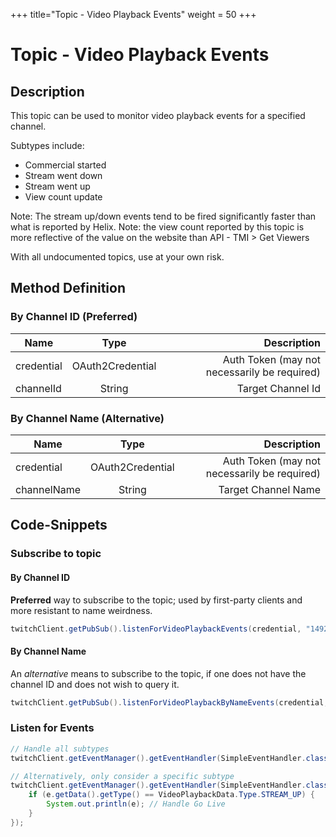 +++
title="Topic - Video Playback Events"
weight = 50
+++

# Topic - Video Playback Events

## Description

This topic can be used to monitor video playback events for a specified channel.

Subtypes include:
* Commercial started
* Stream went down
* Stream went up
* View count update

Note: The stream up/down events tend to be fired significantly faster than what is reported by Helix.
Note: the view count reported by this topic is more reflective of the value on the website than API - TMI > Get Viewers

With all undocumented topics, use at your own risk.

## Method Definition

### By Channel ID (Preferred)

| Name		  | Type	  | Description  |
| ------------- |:---------:| -----------------:|
| credential | OAuth2Credential | Auth Token (may not necessarily be required) |
| channelId | String | Target Channel Id |

### By Channel Name (Alternative)

| Name		  | Type	  | Description  |
| ------------- |:---------:| -----------------:|
| credential | OAuth2Credential | Auth Token (may not necessarily be required) |
| channelName | String | Target Channel Name |

## Code-Snippets

### Subscribe to topic

#### By Channel ID

**Preferred** way to subscribe to the topic; used by first-party clients and more resistant to name weirdness.

```java
twitchClient.getPubSub().listenForVideoPlaybackEvents(credential, "149223493");
```

#### By Channel Name

An _alternative_ means to subscribe to the topic, if one does not have the channel ID and does not wish to query it.

```java
twitchClient.getPubSub().listenForVideoPlaybackByNameEvents(credential, "twitch4j");
```

### Listen for Events

```java
// Handle all subtypes
twitchClient.getEventManager().getEventHandler(SimpleEventHandler.class).onEvent(VideoPlaybackEvent.class, System.out::println);

// Alternatively, only consider a specific subtype
twitchClient.getEventManager().getEventHandler(SimpleEventHandler.class).onEvent(VideoPlaybackEvent.class, e -> {
	if (e.getData().getType() == VideoPlaybackData.Type.STREAM_UP) {
		System.out.println(e); // Handle Go Live
	}
});
```
